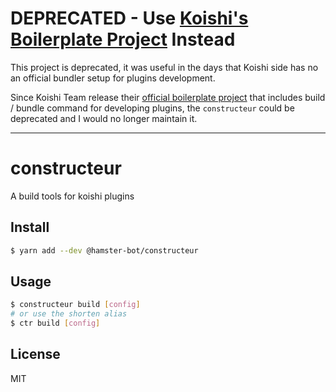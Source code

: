 # DEPRECATED - Use [Koishi's Boilerplate Project](https://koishi.chat/en-US/manual/starter/boilerplate.html) Instead

This project is deprecated, it was useful in the days that Koishi side has no an official bundler setup for plugins development.

Since Koishi Team release their [official boilerplate project](https://koishi.chat/en-US/manual/starter/boilerplate.html) that includes build / bundle command for developing plugins,
the `constructeur` could be deprecated and I would no longer maintain it.

------

# constructeur

A build tools for koishi plugins

## Install

```bash
$ yarn add --dev @hamster-bot/constructeur
```

## Usage

```bash
$ constructeur build [config]
# or use the shorten alias
$ ctr build [config]
```

## License

MIT
